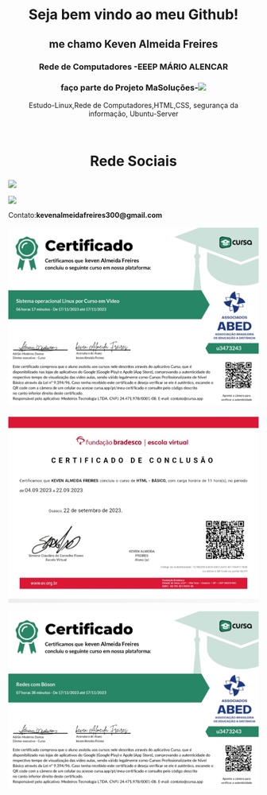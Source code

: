
<html>
<head>
</head>
<body>
<h1 align="center">Seja bem vindo ao meu Github!</h1>

<h2 align="center">me chamo Keven Almeida Freires</h2>

<h3 align="center">Rede de Computadores -EEEP MÁRIO ALENCAR</h3>

<h3 align="center">faço parte do Projeto MaSoluções<span>-</span><img src="MASOLUCÕES.png" width="40px"></h3>

<p color="blue" align="center">Estudo-Linux,Rede de Computadores,HTML,CSS, segurança da informação, Ubuntu-Server</p>
<br>

<h1 align="center">Rede Sociais</h1>

<span><a href="https://www.instagram.com/kevenalmeida1414/"><img src="https://upload.wikimedia.org/wikipedia/commons/thumb/a/a5/Instagram_icon.png/600px-Instagram_icon.png" width="50px" align="center"></a></span>

<a href="https://www.linkedin.com/in/keven-a-6012502a0/"><img src="https://static-00.iconduck.com/assets.00/linkedin-icon-512x512-vkm0drb1.png" width="50px" align="center"></a>

<p>Contato:<strong>kevenalmeidafreires300@gmail.com</strong>


<br>
<br>
<img src="certificate_1700240516626.jpg" align="center">
<br>
<br>
<img src="20231117_190030_070103.jpg" align="center">
<br>
<br>
<img src="CERTIFICADO_Redes.jpg" align="center">
<br>
</body>
</html>
